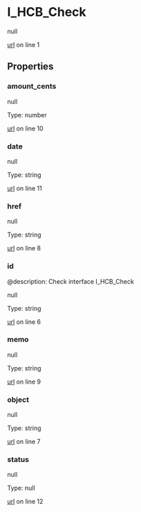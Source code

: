 # I_HCB_Check

null 

[url](https://github.com/devramsean0/hcb.js/blob/d630167/src/api_schemas/check.ts#L1) on line 1  

## Properties
### amount_cents

null 

Type: number  

[url](https://github.com/devramsean0/hcb.js/blob/d630167/src/api_schemas/check.ts#L10) on line 10  

### date

null 

Type: string  

[url](https://github.com/devramsean0/hcb.js/blob/d630167/src/api_schemas/check.ts#L11) on line 11  

### href

null 

Type: string  

[url](https://github.com/devramsean0/hcb.js/blob/d630167/src/api_schemas/check.ts#L8) on line 8  

### id
@description: Check interface
 I_HCB_Check 

null 

Type: string  

[url](https://github.com/devramsean0/hcb.js/blob/d630167/src/api_schemas/check.ts#L6) on line 6  

### memo

null 

Type: string  

[url](https://github.com/devramsean0/hcb.js/blob/d630167/src/api_schemas/check.ts#L9) on line 9  

### object

null 

Type: string  

[url](https://github.com/devramsean0/hcb.js/blob/d630167/src/api_schemas/check.ts#L7) on line 7  

### status

null 

Type: null  

[url](https://github.com/devramsean0/hcb.js/blob/d630167/src/api_schemas/check.ts#L12) on line 12  
